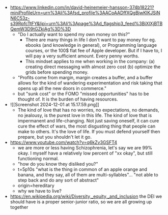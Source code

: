 - https://www.linkedin.com/in/david-heinemeier-hansson-374b18221?miniProfileUrn=urn%3Ali%3Afsd_profile%3AACoAADffXQgBjwKlKJSjNN6C53z-s39RpfcTtFY&lipi=urn%3Ali%3Apage%3Ad_flagship3_feed%3BiXlXjBTBQemW3D9tGZkiAg%3D%3D
	- "Do I actually want to spend my own money on this?"
		- There are many things in life I don't want to pay money for eg. ebooks (and knowledge in general), or Programming language courses, or the 100$ flat fee of Apple developer. But if I have to, I will pay a very sufficient amount. Every penny worths.
		- This mindset applies to me when working in the company: (a) creating direct messaging with almost zero cost (b) optimize the grids before spending money.
	- "Profits come from margin, margin creates a buffer, and a buffer allows for the kind of wandering experimentation and risk taking that opens up all the new doors in commerce."
	- but "sunk cost" or the FOMO "missed opportunities" has to be thought of. It is the burden of having resources.
- ![[Screenshot 2024-12-01 at 15.17.59.png]]
	- The kind of love that has no worries, no expectations, no demands, no jealousy, is the purest love in this life. The kind of love that is impermanent and life-changing. Not just saving oneself, it can cure cure the effect of wars, the most disgusting thing that people can make to others. It's the love of life. If you must defend yourself then prepare, but you shouldn't let it go.
- https://www.youtube.com/watch?v=q6kZv3GSFT4
	- we are more or less having Schizophrenia, let's say we are 99% okay. I myself have a relatively low percent of "xx okay", but still functioning normal.
	- "how do you know they disliked you?"
	- t=5p10s "what is the thing in common of an apple orange and banana, and they say, all of them are multi-syllables"... "not able to step back and do any sort of abstract"
	- origin=hereditary
	- why we have to live?
- https://en.wikipedia.org/wiki/Diversity,_equity,_and_inclusion the DEI we should have is a proper senior-junior ratio, so we are all growing up together